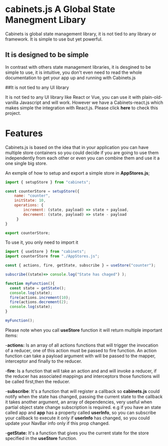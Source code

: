 # cabinets.js A Global State Manegment Libary
Cabinets is global state management library, it is not tied to any library or framework. It is simple to use but yet powerful.


## It is designed to be simple

In contrast with others state management libraries, it is desgined to be simple to use, it is intuitive, you don't even need
to read the whole documentation to get your app up and running with Cabinets.js

##It is not tied to any UI library

It is not tied to any UI library like React or Vue, you can use it with plain-old-vanilla Javascript and will work.
However we have a Cabinets-react.js which makes simple the integration with React.js. Please click **here** to check
this project.



# Features

Cabinets.js is based on the idea that in your application you can have multiple store containers
so you could decide if you are going to use them independently from each other or even you can combine them 
and use it a one single big store.

An exmple of how to setup and export a simple store in **AppStores.js**;

```javascript
import { setupStore } from "cabinets";

const counterStore = setupStore({
    name: "counter",
    initState: 10,
    operations: {
        increment: (state, payload) => state + payload,
        decrement: (state, payload) => state - payload
     }
}

export counterStore;

```

To use it, you only need to import it

```javascript
import { useStore } from "cabinets";
import counterStore from "./AppStores.js";

const { actions, fire, getState, subscribe } = useStore("counter");

subscribe((state)=> console.log("State has chaged") );

function myFunction(){
  const state = getState();
  console.log(state);
  fire(actions.increment(10);
  fire(actions.decrement(2);
  console.log(state);
}

myFunction();

```
Please note when you call **useStore** function it will return
multiple important items:

-**actions:** Is an array of all actions functions that will trigger the invocation of a reducer, one of this action must be passed to fire
function. An action function can take a payload argument with will
be passed to the mapper, interceptor and finally to the reducer.

-**fire**: Is a function that will take an action and 
and will invoke a reducer, if the reducer has associated mappings
and interceptors those functions will be called first,then the
reducer.


-**subscribe**: It's a function that will register a callback  so
  **cabinets.js** could notify when the state has changed, passing
   the current state to the callback it takes another argument, an 
   array of dependencies, very useful when  partial object state change subscription 
   is required. e.g if you have an state called app and **app** has a property called **userInfo**, 
   so you can subscribe your callback to execute it only if **userInfo** has
   changed, so you could update your NavBar info only if this prop changed.

-**getState:** It's a function that gives you the current state for the store specified in the **useStore** function.
